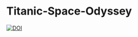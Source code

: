 # Titanic-Space-Odyssey
[![DOI](https://zenodo.org/badge/176256958.svg)](https://zenodo.org/badge/latestdoi/176256958)
